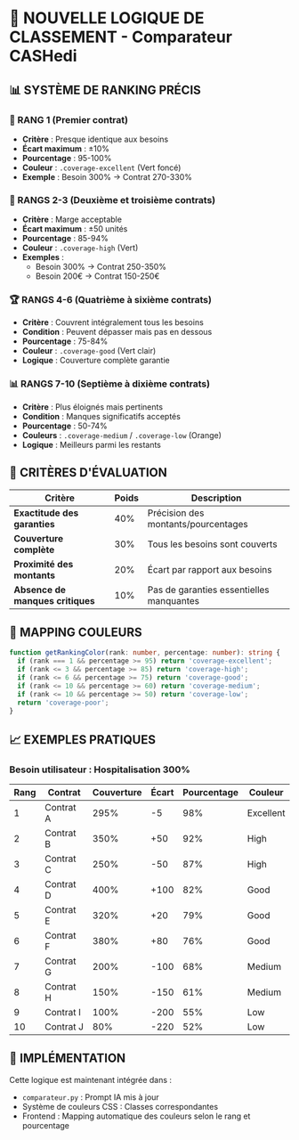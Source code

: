 # 🎯 NOUVELLE LOGIQUE DE CLASSEMENT - Comparateur CASHedi

## 📊 **SYSTÈME DE RANKING PRÉCIS**

### **🥇 RANG 1 (Premier contrat)**
- **Critère** : Presque identique aux besoins
- **Écart maximum** : ±10%
- **Pourcentage** : 95-100%
- **Couleur** : `.coverage-excellent` (Vert foncé)
- **Exemple** : Besoin 300% → Contrat 270-330%

### **🥈 RANGS 2-3 (Deuxième et troisième contrats)**
- **Critère** : Marge acceptable
- **Écart maximum** : ±50 unités
- **Pourcentage** : 85-94%
- **Couleur** : `.coverage-high` (Vert)
- **Exemples** :
  - Besoin 300% → Contrat 250-350%
  - Besoin 200€ → Contrat 150-250€

### **🏆 RANGS 4-6 (Quatrième à sixième contrats)**
- **Critère** : Couvrent intégralement tous les besoins
- **Condition** : Peuvent dépasser mais pas en dessous
- **Pourcentage** : 75-84%
- **Couleur** : `.coverage-good` (Vert clair)
- **Logique** : Couverture complète garantie

### **📊 RANGS 7-10 (Septième à dixième contrats)**
- **Critère** : Plus éloignés mais pertinents
- **Condition** : Manques significatifs acceptés
- **Pourcentage** : 50-74%
- **Couleurs** : `.coverage-medium` / `.coverage-low` (Orange)
- **Logique** : Meilleurs parmi les restants

## 🧮 **CRITÈRES D'ÉVALUATION**

| Critère | Poids | Description |
|---------|-------|-------------|
| **Exactitude des garanties** | 40% | Précision des montants/pourcentages |
| **Couverture complète** | 30% | Tous les besoins sont couverts |
| **Proximité des montants** | 20% | Écart par rapport aux besoins |
| **Absence de manques critiques** | 10% | Pas de garanties essentielles manquantes |

## 🎨 **MAPPING COULEURS**

```typescript
function getRankingColor(rank: number, percentage: number): string {
  if (rank === 1 && percentage >= 95) return 'coverage-excellent';
  if (rank <= 3 && percentage >= 85) return 'coverage-high';
  if (rank <= 6 && percentage >= 75) return 'coverage-good';
  if (rank <= 10 && percentage >= 60) return 'coverage-medium';
  if (rank <= 10 && percentage >= 50) return 'coverage-low';
  return 'coverage-poor';
}
```

## 📈 **EXEMPLES PRATIQUES**

### Besoin utilisateur : Hospitalisation 300%

| Rang | Contrat | Couverture | Écart | Pourcentage | Couleur |
|------|---------|------------|-------|-------------|---------|
| 1 | Contrat A | 295% | -5 | 98% | Excellent |
| 2 | Contrat B | 350% | +50 | 92% | High |
| 3 | Contrat C | 250% | -50 | 87% | High |
| 4 | Contrat D | 400% | +100 | 82% | Good |
| 5 | Contrat E | 320% | +20 | 79% | Good |
| 6 | Contrat F | 380% | +80 | 76% | Good |
| 7 | Contrat G | 200% | -100 | 68% | Medium |
| 8 | Contrat H | 150% | -150 | 61% | Medium |
| 9 | Contrat I | 100% | -200 | 55% | Low |
| 10 | Contrat J | 80% | -220 | 52% | Low |

## 🔧 **IMPLÉMENTATION**

Cette logique est maintenant intégrée dans :
- `comparateur.py` : Prompt IA mis à jour
- Système de couleurs CSS : Classes correspondantes
- Frontend : Mapping automatique des couleurs selon le rang et pourcentage
